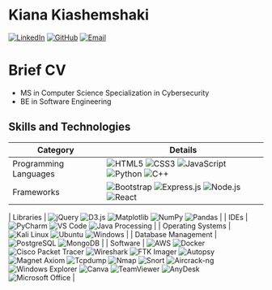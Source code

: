 # Kiana Kiashemshaki 

[![LinkedIn](https://img.shields.io/badge/LinkedIn-0077B5?style=for-the-badge&logo=linkedin&logoColor=white)](https://www.linkedin.com/in/kianakiashemshaki/)
[![GitHub](https://img.shields.io/badge/GitHub-181717?style=for-the-badge&logo=github&logoColor=white)](https://kianakiashemshaki.github.io) 
[![Email](https://img.shields.io/badge/Email-kkiana@bgsu.edu-0078D4?style=for-the-badge&logo=microsoft-outlook&logoColor=white)](mailto:kkiana@bgsu.edu)


# Brief CV
- MS in Computer Science Specialization in Cybersecurity
- BE in Software Engineering


## Skills and Technologies

| Category              | Details                                                                                                                                                                                                                                                                                      |
|-----------------------|----------------------------------------------------------------------------------------------------------------------------------------------------------------------------------------------------------------------------------------------------------------------------------------------|
| Programming Languages | ![HTML5](https://img.shields.io/badge/HTML5-E34F26?style=for-the-badge&logo=html5&logoColor=white) ![CSS3](https://img.shields.io/badge/CSS3-1572B6?style=for-the-badge&logo=css3&logoColor=white) ![JavaScript](https://img.shields.io/badge/JavaScript-F7DF1E?style=for-the-badge&logo=javascript&logoColor=black) ![Python](https://img.shields.io/badge/Python-3776AB?style=for-the-badge&logo=python&logoColor=white) ![C++](https://img.shields.io/badge/C++-00599C?style=for-the-badge&logo=cplusplus&logoColor=white) |
| Frameworks            | ![Bootstrap](https://img.shields.io/badge/Bootstrap-563D7C?style=for-the-badge&logo=bootstrap&logoColor=white) ![Express.js](https://img.shields.io/badge/Express.js-000000?style=for-the-badge&logo=express&logoColor=white) ![Node.js](https://img.shields.io/badge/Node.js-339933?style=for-the-badge&logo=nodedotjs&logoColor=white) ![React](https://img.shields.io/badge/React-20232A?style=for-the-badge&logo=react&logoColor=61DAFB) |

| Libraries             | ![jQuery](https://img.shields.io/badge/jQuery-0769AD?style=for-the-badge&logo=jquery&logoColor=white) ![D3.js](https://img.shields.io/badge/D3.js-F9A03C?style=for-the-badge&logo=d3dotjs&logoColor=white) ![Matplotlib](https://img.shields.io/badge/Matplotlib-20232A?style=for-the-badge&logo=matplotlib&logoColor=61DAFB) ![NumPy](https://img.shields.io/badge/NumPy-013243?style=for-the-badge&logo=numpy&logoColor=white) ![Pandas](https://img.shields.io/badge/Pandas-150458?style=for-the-badge&logo=pandas&logoColor=white) |
| IDEs                  | ![PyCharm](https://img.shields.io/badge/PyCharm-000000?style=for-the-badge&logo=pycharm&logoColor=white) ![VS Code](https://img.shields.io/badge/VS_Code-007ACC?style=for-the-badge&logo=visual-studio-code&logoColor=white) ![Java Processing](https://img.shields.io/badge/Processing-006699?style=for-the-badge&logo=processingfoundation&logoColor=white) |
| Operating Systems     | ![Kali Linux](https://img.shields.io/badge/Kali_Linux-557C94?style=for-the-badge&logo=kalilinux&logoColor=white) ![Ubuntu](https://img.shields.io/badge/Ubuntu-E95420?style=for-the-badge&logo=ubuntu&logoColor=white) ![Windows](https://img.shields.io/badge/Windows-0078D6?style=for-the-badge&logo=windows&logoColor=white) |
| Database Management   | ![PostgreSQL](https://img.shields.io/badge/PostgreSQL-336791?style=for-the-badge&logo=postgresql&logoColor=white) ![MongoDB](https://img.shields.io/badge/MongoDB-47A248?style=for-the-badge&logo=mongodb&logoColor=white) |
| Software              | ![AWS](https://img.shields.io/badge/AWS-232F3E?style=for-the-badge&logo=amazon-aws&logoColor=white) ![Docker](https://img.shields.io/badge/Docker-2496ED?style=for-the-badge&logo=docker&logoColor=white) ![Cisco Packet Tracer](https://img.shields.io/badge/Cisco_Packet_Tracer-1BA0D7?style=for-the-badge&logo=cisco&logoColor=white) ![Wireshark](https://img.shields.io/badge/Wireshark-1679A7?style=for-the-badge&logo=wireshark&logoColor=white) ![FTK Imager](https://img.shields.io/badge/FTK_Imager-000000?style=for-the-badge&logo=forensicstoolkit&logoColor=white) ![Autopsy](https://img.shields.io/badge/Autopsy-FF9933?style=for-the-badge&logo=autopsy&logoColor=white) ![Magnet Axiom](https://img.shields.io/badge/Magnet_Axiom-000000?style=for-the-badge&logo=magnet&logoColor=white) ![Tcpdump](https://img.shields.io/badge/Tcpdump-4B8BBE?style=for-the-badge&logo=tcpdump&logoColor=white) ![Nmap](https://img.shields.io/badge/Nmap-0078D6?style=for-the-badge&logo=nmap&logoColor=white) ![Snort](https://img.shields.io/badge/Snort-FF9933?style=for-the-badge&logo=snort&logoColor=white) ![Aircrack-ng](https://img.shields.io/badge/Aircrack_ng-1679A7?style=for-the-badge&logo=aircrack-ng&logoColor=white) ![Windows Explorer](https://img.shields.io/badge/Windows_Explorer-0078D6?style=for-the-badge&logo=windows&logoColor=white) ![Canva](https://img.shields.io/badge/Canva-00C4CC?style=for-the-badge&logo=canva&logoColor=white) ![TeamViewer](https://img.shields.io/badge/TeamViewer-0098D9?style=for-the-badge&logo=teamviewer&logoColor=white) ![AnyDesk](https://img.shields.io/badge/AnyDesk-7B3E90?style=for-the-badge&logo=anydesk&logoColor=white) ![Microsoft Office](https://img.shields.io/badge/Microsoft_Office-D83B01?style=for-the-badge&logo=microsoft-office&logoColor=white) |


